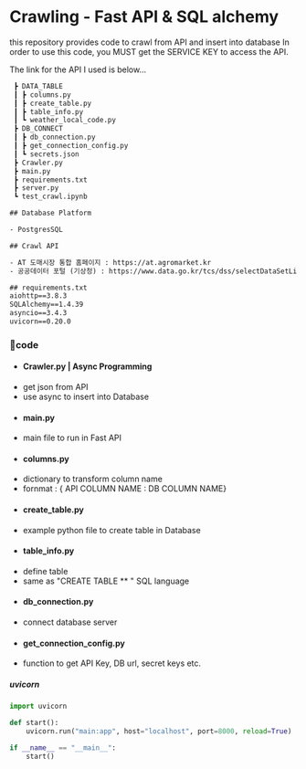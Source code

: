 # Crawling - Fast API & SQL alchemy

this repository provides code to crawl from API and insert into database
In order to use this code, you MUST get the SERVICE KEY to access the API.

The link for the API I used is below...


```bash
 ┣ DATA_TABLE
 ┃ ┣ columns.py
 ┃ ┣ create_table.py
 ┃ ┣ table_info.py
 ┃ ┗ weather_local_code.py
 ┣ DB_CONNECT
 ┃ ┣ db_connection.py
 ┃ ┣ get_connection_config.py
 ┃ ┗ secrets.json
 ┣ Crawler.py
 ┣ main.py
 ┣ requirements.txt
 ┣ server.py
 ┗ test_crawl.ipynb
```

```txt
## Database Platform

- PostgresSQL

## Crawl API

- AT 도매시장 통합 홈페이지 : https://at.agromarket.kr
- 공공데이터 포털 (기상청) : https://www.data.go.kr/tcs/dss/selectDataSetList.do?dType=API&keyword=기상청

## requirements.txt
aiohttp==3.8.3
SQLAlchemy==1.4.39
asyncio==3.4.3
uvicorn==0.20.0
```


### 📁code

* #### Crawler.py | Async Programming
- get json from API
- use async to insert into Database

* #### main.py
- main file to run in Fast API

* #### columns.py
- dictionary to transform column name
- fornmat : { API COLUMN NAME : DB COLUMN NAME}

* #### create_table.py
- example python file to create table in Database

* #### table_info.py
- define table
- same as "CREATE TABLE ** " SQL language

* #### db_connection.py
- connect database server

* #### get_connection_config.py
- function to get API Key, DB url, secret keys etc.


##### uvicorn
```python
import uvicorn

def start():
    uvicorn.run("main:app", host="localhost", port=8000, reload=True)

if __name__ == "__main__":
    start()
```
